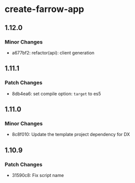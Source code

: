 # create-farrow-app

## 1.12.0

### Minor Changes

- a677bf2: refactor(api): client generation

## 1.11.1

### Patch Changes

- 8db4ea6: set compile option: `target` to es5

## 1.11.0

### Minor Changes

- 8c8f010: Update the template project dependency for DX

## 1.10.9

### Patch Changes

- 31590c8: Fix script name
